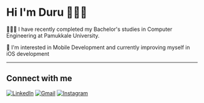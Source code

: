 # Hi I'm Duru 👩🏻‍💻

👩🏻‍🎓 I have recently completed my Bachelor's studies in Computer Engineering at Pamukkale University.


🌱 I'm interested in Mobile Development and currently improving myself in iOS development

---

## Connect with me


[![LinkedIn](https://img.shields.io/badge/-LinkedIn-0A66C2?style=flat&logo=linkedin&logoColor=white)](https://www.linkedin.com/in/duruaydogdu/) 
[![Gmail](https://img.shields.io/badge/-Gmail-EA4335?style=flat&logo=gmail&logoColor=white)](mailto:duruaydogdu02@gmail.com)
[![Instagram](https://img.shields.io/badge/-Instagram-E4405F?style=flat&logo=instagram&logoColor=white)](https://www.instagram.com/druaydogdu)  

